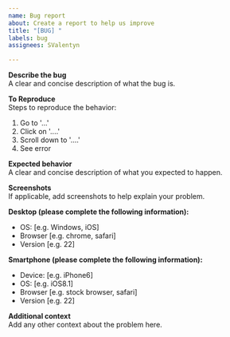 ```yaml
---
name: Bug report
about: Create a report to help us improve
title: "[BUG] "
labels: bug
assignees: SValentyn

---
```


**Describe the bug**  
A clear and concise description of what the bug is.

**To Reproduce**  
Steps to reproduce the behavior:
1. Go to '...'
2. Click on '....'
3. Scroll down to '....'
4. See error

**Expected behavior**  
A clear and concise description of what you expected to happen.

**Screenshots**  
If applicable, add screenshots to help explain your problem.

**Desktop (please complete the following information):**  
 - OS: [e.g. Windows, iOS]
 - Browser [e.g. chrome, safari]
 - Version [e.g. 22]

**Smartphone (please complete the following information):**  
 - Device: [e.g. iPhone6]
 - OS: [e.g. iOS8.1]
 - Browser [e.g. stock browser, safari]
 - Version [e.g. 22]

**Additional context**  
Add any other context about the problem here.
